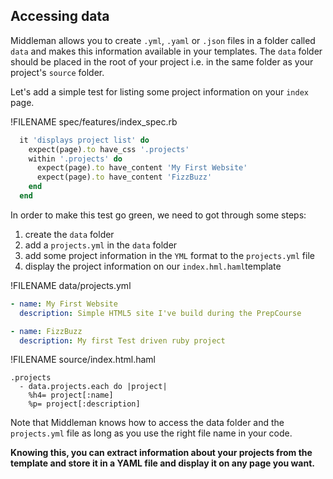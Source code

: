 ## Accessing data

Middleman allows you to create `.yml`, `.yaml` or `.json` files in a folder called `data` and makes this information available in your templates. The `data` folder should be placed in the root of your project i.e. in the same folder as your project's `source` folder.

Let's add a simple test for listing some project information on your `index` page. 

!FILENAME spec/features/index_spec.rb
```ruby 
  it 'displays project list' do
    expect(page).to have_css '.projects'
    within '.projects' do
      expect(page).to have_content 'My First Website'
      expect(page).to have_content 'FizzBuzz'
    end
  end
```

In order to make this test go green, we need to got through some steps:
1. create the `data` folder
2. add a `projects.yml` in the `data` folder
3. add some project information in the `YML` format to the `projects.yml` file
4. display the project information on our `index.hml.haml`template

!FILENAME data/projects.yml
```yml
- name: My First Website
  description: Simple HTML5 site I've build during the PrepCourse

- name: FizzBuzz
  description: My first Test driven ruby project
```

!FILENAME source/index.html.haml
```haml
.projects
  - data.projects.each do |project|
    %h4= project[:name]
    %p= project[:description]
```

Note that Middleman knows how to access the data folder and the `projects.yml` file as long as you use the right file name in your code.

**Knowing this, you can extract information about your projects from the template and store it in a YAML file and display it on any page you want.** 
